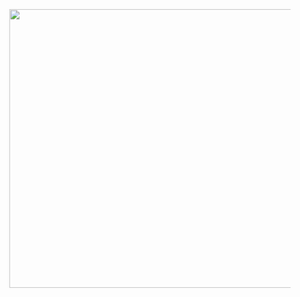    <!-- added Jan 20 2017-->

<img height="500" width="800" src="https://github.com/tanyagupta/tanyagupta.github.io/blob/master/images/wordcloud.png?raw=true">




